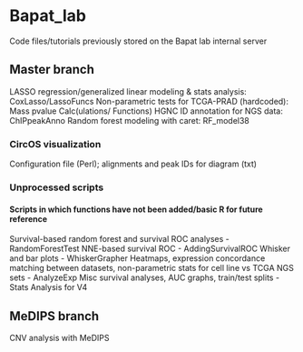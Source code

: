 # Bapat_lab
Code files/tutorials previously stored on the Bapat lab internal server

## Master branch
LASSO regression/generalized linear modeling & stats analysis: CoxLasso/LassoFuncs
Non-parametric tests for TCGA-PRAD (hardcoded): Mass pvalue Calc(ulations/ Functions)
HGNC ID annotation for NGS data: ChIPpeakAnno
Random forest modeling with caret: RF_model38

### CircOS visualization
Configuration file (Perl); alignments and peak IDs for diagram (txt)

### Unprocessed scripts
#### Scripts in which functions have not been added/basic R for future reference
Survival-based random forest and survival ROC analyses - RandomForestTest
NNE-based survival ROC - AddingSurvivalROC
Whisker and bar plots - WhiskerGrapher
Heatmaps, expression concordance matching between datasets, non-parametric stats for cell line vs TCGA NGS sets - AnalyzeExp
Misc survival analyses, AUC graphs, train/test splits - Stats Analysis for V4

## MeDIPS branch
CNV analysis with MeDIPS
